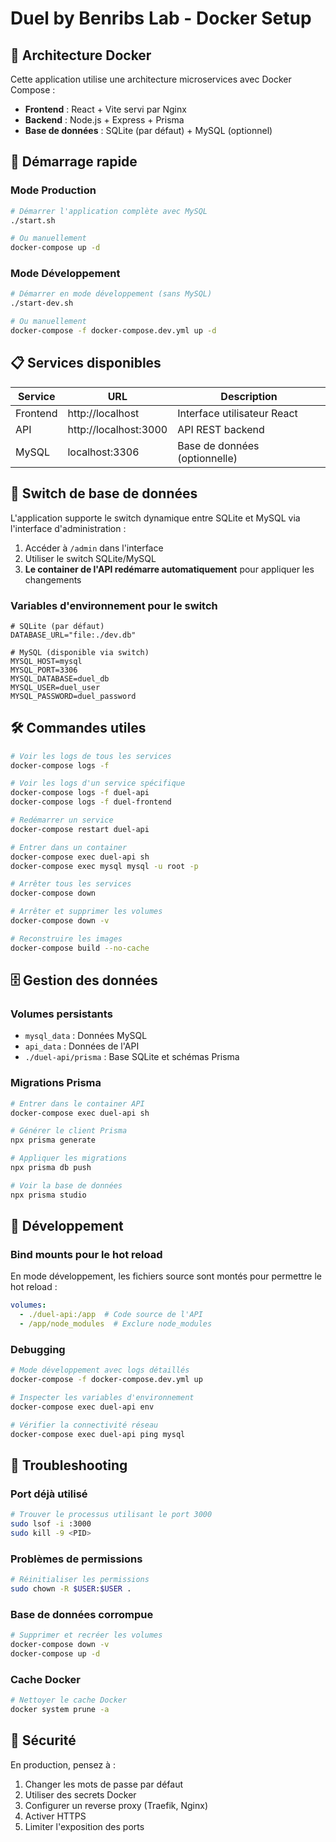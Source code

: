 # Duel by Benribs Lab - Docker Setup

## 🐳 Architecture Docker

Cette application utilise une architecture microservices avec Docker Compose :

- **Frontend** : React + Vite servi par Nginx
- **Backend** : Node.js + Express + Prisma
- **Base de données** : SQLite (par défaut) + MySQL (optionnel)

## 🚀 Démarrage rapide

### Mode Production

```bash
# Démarrer l'application complète avec MySQL
./start.sh

# Ou manuellement
docker-compose up -d
```

### Mode Développement

```bash
# Démarrer en mode développement (sans MySQL)
./start-dev.sh

# Ou manuellement
docker-compose -f docker-compose.dev.yml up -d
```

## 📋 Services disponibles

| Service | URL | Description |
|---------|-----|-------------|
| Frontend | http://localhost | Interface utilisateur React |
| API | http://localhost:3000 | API REST backend |
| MySQL | localhost:3306 | Base de données (optionnelle) |

## 🔄 Switch de base de données

L'application supporte le switch dynamique entre SQLite et MySQL via l'interface d'administration :

1. Accéder à `/admin` dans l'interface
2. Utiliser le switch SQLite/MySQL
3. **Le container de l'API redémarre automatiquement** pour appliquer les changements

### Variables d'environnement pour le switch

```env
# SQLite (par défaut)
DATABASE_URL="file:./dev.db"

# MySQL (disponible via switch)
MYSQL_HOST=mysql
MYSQL_PORT=3306
MYSQL_DATABASE=duel_db
MYSQL_USER=duel_user
MYSQL_PASSWORD=duel_password
```

## 🛠️ Commandes utiles

```bash
# Voir les logs de tous les services
docker-compose logs -f

# Voir les logs d'un service spécifique
docker-compose logs -f duel-api
docker-compose logs -f duel-frontend

# Redémarrer un service
docker-compose restart duel-api

# Entrer dans un container
docker-compose exec duel-api sh
docker-compose exec mysql mysql -u root -p

# Arrêter tous les services
docker-compose down

# Arrêter et supprimer les volumes
docker-compose down -v

# Reconstruire les images
docker-compose build --no-cache
```

## 🗄️ Gestion des données

### Volumes persistants

- `mysql_data` : Données MySQL
- `api_data` : Données de l'API
- `./duel-api/prisma` : Base SQLite et schémas Prisma

### Migrations Prisma

```bash
# Entrer dans le container API
docker-compose exec duel-api sh

# Générer le client Prisma
npx prisma generate

# Appliquer les migrations
npx prisma db push

# Voir la base de données
npx prisma studio
```

## 🔧 Développement

### Bind mounts pour le hot reload

En mode développement, les fichiers source sont montés pour permettre le hot reload :

```yaml
volumes:
  - ./duel-api:/app  # Code source de l'API
  - /app/node_modules  # Exclure node_modules
```

### Debugging

```bash
# Mode développement avec logs détaillés
docker-compose -f docker-compose.dev.yml up

# Inspecter les variables d'environnement
docker-compose exec duel-api env

# Vérifier la connectivité réseau
docker-compose exec duel-api ping mysql
```

## 🚨 Troubleshooting

### Port déjà utilisé
```bash
# Trouver le processus utilisant le port 3000
sudo lsof -i :3000
sudo kill -9 <PID>
```

### Problèmes de permissions
```bash
# Réinitialiser les permissions
sudo chown -R $USER:$USER .
```

### Base de données corrompue
```bash
# Supprimer et recréer les volumes
docker-compose down -v
docker-compose up -d
```

### Cache Docker
```bash
# Nettoyer le cache Docker
docker system prune -a
```

## 🔐 Sécurité

En production, pensez à :

1. Changer les mots de passe par défaut
2. Utiliser des secrets Docker
3. Configurer un reverse proxy (Traefik, Nginx)
4. Activer HTTPS
5. Limiter l'exposition des ports